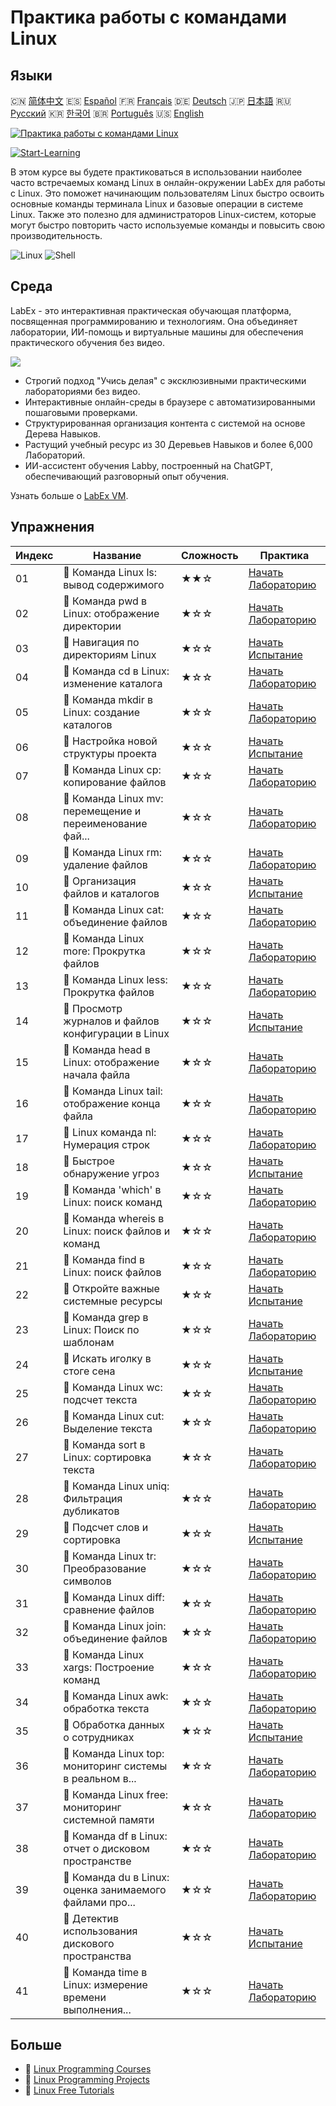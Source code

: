 # Практика работы с командами Linux

## Языки

🇨🇳 [简体中文](README_zh.md) 🇪🇸 [Español](README_es.md) 🇫🇷 [Français](README_fr.md) 🇩🇪 [Deutsch](README_de.md) 🇯🇵 [日本語](README_ja.md) 🇷🇺 [Русский](README_ru.md) 🇰🇷 [한국어](README_ko.md) 🇧🇷 [Português](README_pt.md) 🇺🇸 [English](README.md) 

[![Практика работы с командами Linux](https://cover-creator.labex.io/linux-basic-commands-practice-online.png?lang=ru)](https://labex.io/ru/courses/linux-basic-commands-practice-online)

[![Start-Learning](https://img.shields.io/badge/Start-Learning-whitesmoke?style=for-the-badge)](https://labex.io/ru/courses/linux-basic-commands-practice-online)

В этом курсе вы будете практиковаться в использовании наиболее часто встречаемых команд Linux в онлайн-окружении LabEx для работы с Linux. Это поможет начинающим пользователям Linux быстро освоить основные команды терминала Linux и базовые операции в системе Linux. Также это полезно для администраторов Linux-систем, которые могут быстро повторить часто используемые команды и повысить свою производительность.

![Linux](https://img.shields.io/badge/Linux-whitesmoke?style=for-the-badge&logo=linux)
![Shell](https://img.shields.io/badge/Shell-whitesmoke?style=for-the-badge&logo=shell)


## Среда

LabEx - это интерактивная практическая обучающая платформа, посвященная программированию и технологиям. Она объединяет лаборатории, ИИ-помощь и виртуальные машины для обеспечения практического обучения без видео.

![](https://tutorial-screenshot.getvm.io/images/vm-1725247253.png)

- Строгий подход "Учись делая" с эксклюзивными практическими лабораториями без видео.
- Интерактивные онлайн-среды в браузере с автоматизированными пошаговыми проверками.
- Структурированная организация контента с системой на основе Дерева Навыков.
- Растущий учебный ресурс из 30 Деревьев Навыков и более 6,000 Лабораторий.
- ИИ-ассистент обучения Labby, построенный на ChatGPT, обеспечивающий разговорный опыт обучения.

Узнать больше о [LabEx VM](https://support.labex.io/using-labex/virtual-machine).

## Упражнения

|   Индекс | Название                                                 | Сложность   | Практика                                                                                                                                   |
|----------|----------------------------------------------------------|-------------|--------------------------------------------------------------------------------------------------------------------------------------------|
|       01 | 📖 Команда Linux ls: вывод содержимого                   | ★★☆         | <a target='_blank' href='https://labex.io/ru/tutorials/linux-linux-ls-command-content-listing-219205'>Начать Лабораторию</a>               |
|       02 | 📖 Команда pwd в Linux: отображение директории           | ★☆☆         | <a target='_blank' href='https://labex.io/ru/tutorials/linux-linux-pwd-command-directory-displaying-209734'>Начать Лабораторию</a>         |
|       03 | 🎯 Навигация по директориям Linux                        | ★☆☆         | <a target='_blank' href='https://labex.io/ru/tutorials/linux-directory-navigation-387844'>Начать Испытание</a>                             |
|       04 | 📖 Команда cd в Linux: изменение каталога                | ★☆☆         | <a target='_blank' href='https://labex.io/ru/tutorials/linux-linux-cd-command-directory-changing-209733'>Начать Лабораторию</a>            |
|       05 | 📖 Команда mkdir в Linux: создание каталогов             | ★☆☆         | <a target='_blank' href='https://labex.io/ru/tutorials/linux-linux-mkdir-command-directory-creating-209739'>Начать Лабораторию</a>         |
|       06 | 🎯 Настройка новой структуры проекта                     | ★☆☆         | <a target='_blank' href='https://labex.io/ru/tutorials/linux-setting-up-a-new-project-structure-387859'>Начать Испытание</a>               |
|       07 | 📖 Команда Linux cp: копирование файлов                  | ★☆☆         | <a target='_blank' href='https://labex.io/ru/tutorials/linux-linux-cp-command-file-copying-209744'>Начать Лабораторию</a>                  |
|       08 | 📖 Команда Linux mv: перемещение и переименование фай... | ★☆☆         | <a target='_blank' href='https://labex.io/ru/tutorials/linux-linux-mv-command-file-moving-and-renaming-209743'>Начать Лабораторию</a>      |
|       09 | 📖 Команда Linux rm: удаление файлов                     | ★☆☆         | <a target='_blank' href='https://labex.io/ru/tutorials/linux-linux-rm-command-file-removing-209741'>Начать Лабораторию</a>                 |
|       10 | 🎯 Организация файлов и каталогов                        | ★☆☆         | <a target='_blank' href='https://labex.io/ru/tutorials/linux-organizing-files-and-directories-387877'>Начать Испытание</a>                 |
|       11 | 📖 Команда Linux cat: объединение файлов                 | ★☆☆         | <a target='_blank' href='https://labex.io/ru/tutorials/linux-linux-cat-command-file-concatenating-210986'>Начать Лабораторию</a>           |
|       12 | 📖 Команда Linux more: Прокрутка файлов                  | ★☆☆         | <a target='_blank' href='https://labex.io/ru/tutorials/linux-linux-more-command-file-scrolling-214299'>Начать Лабораторию</a>              |
|       13 | 📖 Команда Linux less: Прокрутка файлов                  | ★☆☆         | <a target='_blank' href='https://labex.io/ru/tutorials/linux-linux-less-command-file-paging-214301'>Начать Лабораторию</a>                 |
|       14 | 🎯 Просмотр журналов и файлов конфигурации в Linux       | ★☆☆         | <a target='_blank' href='https://labex.io/ru/tutorials/linux-viewing-log-and-configuration-files-in-linux-387914'>Начать Испытание</a>     |
|       15 | 📖 Команда head в Linux: отображение начала файла        | ★☆☆         | <a target='_blank' href='https://labex.io/ru/tutorials/linux-linux-head-command-file-beginning-display-214302'>Начать Лабораторию</a>      |
|       16 | 📖 Команда Linux tail: отображение конца файла           | ★☆☆         | <a target='_blank' href='https://labex.io/ru/tutorials/linux-linux-tail-command-file-end-display-214303'>Начать Лабораторию</a>            |
|       17 | 📖 Linux команда nl: Нумерация строк                     | ★☆☆         | <a target='_blank' href='https://labex.io/ru/tutorials/linux-linux-nl-command-line-numbering-210988'>Начать Лабораторию</a>                |
|       18 | 🎯 Быстрое обнаружение угроз                             | ★☆☆         | <a target='_blank' href='https://labex.io/ru/tutorials/linux-rapid-threat-detection-387930'>Начать Испытание</a>                           |
|       19 | 📖 Команда 'which' в Linux: поиск команд                 | ★☆☆         | <a target='_blank' href='https://labex.io/ru/tutorials/linux-linux-which-command-command-locating-215210'>Начать Лабораторию</a>           |
|       20 | 📖 Команда whereis в Linux: поиск файлов и команд        | ★☆☆         | <a target='_blank' href='https://labex.io/ru/tutorials/linux-linux-whereis-command-file-and-command-finding-215211'>Начать Лабораторию</a> |
|       21 | 📖 Команда find в Linux: поиск файлов                    | ★☆☆         | <a target='_blank' href='https://labex.io/ru/tutorials/linux-linux-find-command-file-searching-219191'>Начать Лабораторию</a>              |
|       22 | 🎯 Откройте важные системные ресурсы                     | ★☆☆         | <a target='_blank' href='https://labex.io/ru/tutorials/linux-discover-critical-system-resources-388032'>Начать Испытание</a>               |
|       23 | 📖 Команда grep в Linux: Поиск по шаблонам               | ★☆☆         | <a target='_blank' href='https://labex.io/ru/tutorials/linux-linux-grep-command-pattern-searching-219192'>Начать Лабораторию</a>           |
|       24 | 🎯 Искать иголку в стоге сена                            | ★☆☆         | <a target='_blank' href='https://labex.io/ru/tutorials/linux-needle-in-the-haystack-388109'>Начать Испытание</a>                           |
|       25 | 📖 Команда Linux wc: подсчет текста                      | ★☆☆         | <a target='_blank' href='https://labex.io/ru/tutorials/linux-linux-wc-command-text-counting-219200'>Начать Лабораторию</a>                 |
|       26 | 📖 Команда Linux cut: Выделение текста                   | ★☆☆         | <a target='_blank' href='https://labex.io/ru/tutorials/linux-linux-cut-command-text-cutting-219187'>Начать Лабораторию</a>                 |
|       27 | 📖 Команда sort в Linux: сортировка текста               | ★☆☆         | <a target='_blank' href='https://labex.io/ru/tutorials/linux-linux-sort-command-text-sorting-219196'>Начать Лабораторию</a>                |
|       28 | 📖 Команда Linux uniq: Фильтрация дубликатов             | ★☆☆         | <a target='_blank' href='https://labex.io/ru/tutorials/linux-linux-uniq-command-duplicate-filtering-219199'>Начать Лабораторию</a>         |
|       29 | 🎯 Подсчет слов и сортировка                             | ★☆☆         | <a target='_blank' href='https://labex.io/ru/tutorials/linux-word-count-and-sorting-388125'>Начать Испытание</a>                           |
|       30 | 📖 Команда Linux tr: Преобразование символов             | ★☆☆         | <a target='_blank' href='https://labex.io/ru/tutorials/linux-linux-tr-command-character-translating-219198'>Начать Лабораторию</a>         |
|       31 | 📖 Команда Linux diff: сравнение файлов                  | ★☆☆         | <a target='_blank' href='https://labex.io/ru/tutorials/linux-linux-diff-command-file-comparing-219189'>Начать Лабораторию</a>              |
|       32 | 📖 Команда Linux join: объединение файлов                | ★☆☆         | <a target='_blank' href='https://labex.io/ru/tutorials/linux-linux-join-command-file-joining-219193'>Начать Лабораторию</a>                |
|       33 | 📖 Команда Linux xargs: Построение команд                | ★☆☆         | <a target='_blank' href='https://labex.io/ru/tutorials/linux-linux-xargs-command-command-building-219201'>Начать Лабораторию</a>           |
|       34 | 📖 Команда Linux awk: обработка текста                   | ★☆☆         | <a target='_blank' href='https://labex.io/ru/tutorials/linux-linux-awk-command-text-processing-388493'>Начать Лабораторию</a>              |
|       35 | 🎯 Обработка данных о сотрудниках                        | ★☆☆         | <a target='_blank' href='https://labex.io/ru/tutorials/linux-processing-employees-data-388132'>Начать Испытание</a>                        |
|       36 | 📖 Команда Linux top: мониторинг системы в реальном в... | ★☆☆         | <a target='_blank' href='https://labex.io/ru/tutorials/linux-linux-top-command-real-time-system-monitoring-388500'>Начать Лабораторию</a>  |
|       37 | 📖 Команда Linux free: мониторинг системной памяти       | ★☆☆         | <a target='_blank' href='https://labex.io/ru/tutorials/linux-linux-free-command-monitoring-system-memory-388496'>Начать Лабораторию</a>    |
|       38 | 📖 Команда df в Linux: отчет о дисковом пространстве     | ★☆☆         | <a target='_blank' href='https://labex.io/ru/tutorials/linux-linux-df-command-disk-space-reporting-219188'>Начать Лабораторию</a>          |
|       39 | 📖 Команда du в Linux: оценка занимаемого файлами про... | ★☆☆         | <a target='_blank' href='https://labex.io/ru/tutorials/linux-linux-du-command-file-space-estimating-219190'>Начать Лабораторию</a>         |
|       40 | 🎯 Детектив использования дискового пространства         | ★☆☆         | <a target='_blank' href='https://labex.io/ru/tutorials/linux-disk-usage-detective-388099'>Начать Испытание</a>                             |
|       41 | 📖 Команда time в Linux: измерение времени выполнения... | ★☆☆         | <a target='_blank' href='https://labex.io/ru/tutorials/linux-linux-time-command-command-timing-219197'>Начать Лабораторию</a>              |

## Больше

- 🔗 [Linux Programming Courses](https://github.com/labex-labs/awesome-programming-courses)
- 🔗 [Linux Programming Projects](https://github.com/labex-labs/awesome-programming-projects)
- 🔗 [Linux Free Tutorials](https://github.com/labex-labs/linux-free-tutorials)

